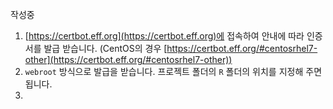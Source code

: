 작성중

1. [https://certbot.eff.org](https://certbot.eff.org)에 접속하여 안내에 따라 인증서를 발급 받습니다. (CentOS의 경우 [https://certbot.eff.org/#centosrhel7-other](https://certbot.eff.org/#centosrhel7-other))
2. `webroot` 방식으로 발급을 받습니다. 프로젝트 폴더의 `R` 폴더의 위치를 지정해 주면 됩니다.
3. 
